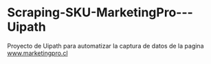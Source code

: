 # Scraping-SKU-MarketingPro---Uipath
Proyecto de Uipath para automatizar la captura de datos de la pagina www.marketingpro.cl
